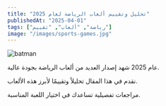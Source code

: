 ```yaml
---
title: "تحليل وتقييم ألعاب الرياضة لعام 2025"
publishedAt: "2025-04-01"
tags: ["رياضة", "ألعاب", "تقييم"]
image: "/images/sports-games.jpg"
---
```

![batman](/analys.jpg)

عام 2025 شهد إصدار العديد من ألعاب الرياضة بجودة عالية.

نقدم في هذا المقال تحليلاً وتقييمًا لأبرز هذه الألعاب.

مراجعات تفصيلية تساعدك في اختيار اللعبة المناسبة.
